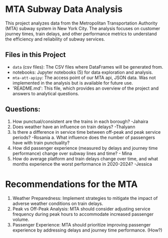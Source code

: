 # MTA Subway Data Analysis

This project analyzes data from the Metropolitan Transportation Authority (MTA) subway system in New York City. The analysis focuses on customer journey times, train delays, and other performance metrics to understand the efficiency and reliability of subway services.

## Files in this Project

* `data` (csv files): The CSV files where DataFrames will be generated from.
* notebooks: Jupyter notebooks (5) for data exploration and analysis.
* `mta-att-apipy`: The access point of our MTA api, JSON data. Was not implemented in the analysis but is available for future use.
* 'README.md': This file, which provides an overview of the project and answers to analytical questions.

## Questions:

1. How punctual/consistent are the trains in each borough? -Jahaira
2. Does weather have an influence on train delays? -Thalyann
3. Is there a difference in service time between off-peak and peak service periods? -Rosania
    a. What influence does the number of passengers have with train punctuality?
4. How did passenger experience (measured by delays and journey time performance) change over subway lines and time? - Mina
5. How do average platform and train delays change over time, and what months experience the worst performance in 2020-2024? -Jessica


# Recommendations for the MTA
1. Weather Preparedness: Implement strategies to mitigate the impact of adverse weather conditions on train delays.
2. Peak vs Off-Peak Analysis: MTA should consider adjusting service frequency during peak hours to accommodate increased passenger volume.
3. Passenger Experience: MTA should prioritize improving passenger experience by addressing delays and journey time performance. (How?)